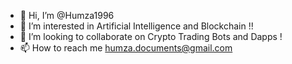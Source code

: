 - 👋 Hi, I’m @Humza1996
- 👀 I’m interested in Artificial Intelligence and Blockchain !!
- 💞️ I’m looking to collaborate on Crypto Trading Bots and Dapps !
- 📫 How to reach me humza.documents@gmail.com

